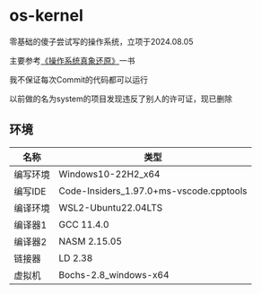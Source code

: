 # os-kernel
零基础的傻子尝试写的操作系统，立项于2024.08.05

主要参考[《操作系统真象还原》](/book.os-elephant.pdf)一书

我不保证每次Commit的代码都可以运行

以前做的名为system的项目发现违反了别人的许可证，现已删除

## 环境
|名称|类型|
|-|-|
|编写环境|Windows10-22H2_x64|
|编写IDE|Code-Insiders_1.97.0+ms-vscode.cpptools|
|编译环境|WSL2-Ubuntu22.04LTS|
|编译器1|GCC 11.4.0|
|编译器2|NASM 2.15.05|
|链接器|LD 2.38|
|虚拟机|Bochs-2.8_windows-x64|
